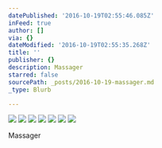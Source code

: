 ```yaml
---
datePublished: '2016-10-19T02:55:46.085Z'
inFeed: true
author: []
via: {}
dateModified: '2016-10-19T02:55:35.268Z'
title: ''
publisher: {}
description: Massager
starred: false
sourcePath: _posts/2016-10-19-massager.md
_type: Blurb

---
```

![](https://the-grid-user-content.s3-us-west-2.amazonaws.com/f2c9a391-e1ac-4d8a-83da-0cc6cbfb25a1.jpg)
![](https://the-grid-user-content.s3-us-west-2.amazonaws.com/fc0f74f0-dd80-4edd-831c-a25218fd6a72.jpg)
![](https://the-grid-user-content.s3-us-west-2.amazonaws.com/30e4bac2-66a3-4676-a82c-5e3f2eef8137.jpg)
![](https://the-grid-user-content.s3-us-west-2.amazonaws.com/9df1d09b-bdb0-4389-bea9-1cdc5d662811.jpg)
![](https://the-grid-user-content.s3-us-west-2.amazonaws.com/42adaadf-d22c-48ce-9259-a393c00bf801.jpg)
![](https://the-grid-user-content.s3-us-west-2.amazonaws.com/2542c0b3-5ff9-492b-8ce0-f1a0d02cbc97.jpg)
![](https://the-grid-user-content.s3-us-west-2.amazonaws.com/284f3147-4969-4a4b-96af-a0002f9fe2f1.jpg)

Massager